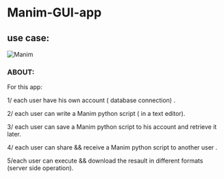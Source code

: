 # Manim-GUI-app
## use case:
![Manim](https://user-images.githubusercontent.com/90989827/229503704-c553a2d8-fa04-4894-b242-b6f00550e9fa.png)
### ABOUT:
For this app:

1/ each user have his own account ( database connection) .

2/ each user can write a Manim python script ( in a text editor).

3/ each user can save  a Manim python script to his account and retrieve it later.

4/ each user can share && receive  a Manim python script to another user .

5/each user can execute && download the resault in different formats (server side operation).

